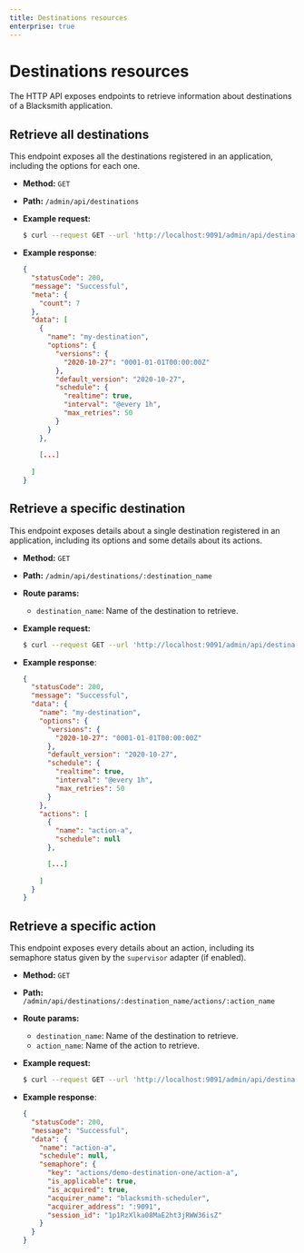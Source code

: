 ```yaml
---
title: Destinations resources
enterprise: true
---
```


# Destinations resources

The HTTP API exposes endpoints to retrieve information about destinations of a
Blacksmith application.

## Retrieve all destinations

This endpoint exposes all the destinations registered in an application, including
the options for each one.

- **Method:** `GET`
- **Path:** `/admin/api/destinations`

- **Example request:**
  ```bash
  $ curl --request GET --url 'http://localhost:9091/admin/api/destinations'

  ```

- **Example response**:
  ```json
  {
    "statusCode": 200,
    "message": "Successful",
    "meta": {
      "count": 7
    },
    "data": [
      {
        "name": "my-destination",
        "options": {
          "versions": {
            "2020-10-27": "0001-01-01T00:00:00Z"
          },
          "default_version": "2020-10-27",
          "schedule": {
            "realtime": true,
            "interval": "@every 1h",
            "max_retries": 50
          }
        }
      },
      
      [...]
      
    ]
  }

  ```

## Retrieve a specific destination

This endpoint exposes details about a single destination registered in an application,
including its options and some details about its actions.

- **Method:** `GET`
- **Path:** `/admin/api/destinations/:destination_name`
- **Route params:**
  - `destination_name`: Name of the destination to retrieve.

- **Example request:**
  ```bash
  $ curl --request GET --url 'http://localhost:9091/admin/api/destinations/my-destination'

  ```

- **Example response**:
  ```json
  {
    "statusCode": 200,
    "message": "Successful",
    "data": {
      "name": "my-destination",
      "options": {
        "versions": {
          "2020-10-27": "0001-01-01T00:00:00Z"
        },
        "default_version": "2020-10-27",
        "schedule": {
          "realtime": true,
          "interval": "@every 1h",
          "max_retries": 50
        }
      },
      "actions": [
        {
          "name": "action-a",
          "schedule": null
        },

        [...]
        
      ]
    }
  }

  ```

## Retrieve a specific action

This endpoint exposes every details about an action, including its semaphore status
given by the `supervisor` adapter (if enabled).

- **Method:** `GET`
- **Path:** `/admin/api/destinations/:destination_name/actions/:action_name`
- **Route params:**
  - `destination_name`: Name of the destination to retrieve.
  - `action_name`: Name of the action to retrieve.

- **Example request:**
  ```bash
  $ curl --request GET --url 'http://localhost:9091/admin/api/destinations/my-destination/actions/action-a'

  ```
- **Example response**:
  ```json
  {
    "statusCode": 200,
    "message": "Successful",
    "data": {
      "name": "action-a",
      "schedule": null,
      "semaphore": {
        "key": "actions/demo-destination-one/action-a",
        "is_applicable": true,
        "is_acquired": true,
        "acquirer_name": "blacksmith-scheduler",
        "acquirer_address": ":9091",
        "session_id": "1p1RzXlka08MaE2ht3jRWW36isZ"
      }
    }
  }

  ```
